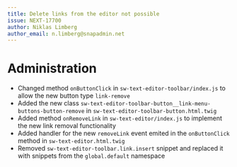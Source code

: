 ```yaml
---
title: Delete links from the editor not possible 
issue: NEXT-17700
author: Niklas Limberg
author_email: n.limberg@snapadmin.net
---
```

# Administration
* Changed method `onButtonClick` in `sw-text-editor-toolbar/index.js` to allow the new button type `link-remove`
* Added the new class `sw-text-editor-toolbar-button__link-menu-buttons-button-remove` in `sw-text-editor-toolbar-button.html.twig`
* Added method `onRemoveLink` in `sw-text-editor/index.js` to implement the new link removal functionality
* Added handler for the new `removeLink` event emited in the `onButtonClick` method in `sw-text-editor.html.twig`
* Removed `sw-text-editor-toolbar.link.insert` snippet and replaced it with snippets from the `global.default` namespace
